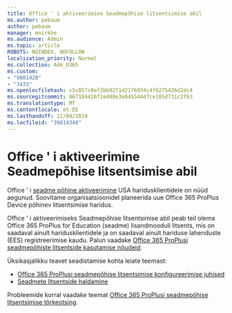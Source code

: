 ```yaml
---
title: Office ' i aktiveerimine Seadmepõhise litsentsimise abil
ms.author: pebaum
author: pebaum
manager: mnirkhe
ms.audience: Admin
ms.topic: article
ROBOTS: NOINDEX, NOFOLLOW
localization_priority: Normal
ms.collection: Adm_O365
ms.custom:
- "9001420"
- "3433"
ms.openlocfilehash: c5c857c0ef2bb02f1d2176034c4f6275426d2dc4
ms.sourcegitcommit: 867184426f2ed48e3e845544d7ce185d731c2fb3
ms.translationtype: MT
ms.contentlocale: et-EE
ms.lasthandoff: 12/04/2019
ms.locfileid: "39814348"
---
```

# <a name="activating-office-using-device-based-licensing"></a>Office ' i aktiveerimine Seadmepõhise litsentsimise abil

Office ' i [seadme põhine aktiveerimine](https://aka.ms/officedba) USA haridusklientidele on nüüd aegunud. Soovitame organisatsioonidel planeerida uue Office 365 ProPlus Device põhinev litsentsimise haridus.

Office ' i aktiveerimiseks Seadmepõhise litsentsimise abil peab teil olema Office 365 ProPlus for Education (seadme) lisandmooduli litsents, mis on saadaval ainult haridusklientidele ja on saadaval ainult hariduse lahenduste (EES) registreerimise kaudu. Palun vaadake [Office 365 ProPlusi seadmepõhiste litsentside kasutamise nõudeid](https://docs.microsoft.com/deployoffice/device-based-licensing#requirements-for-using-device-based-licensing-for-office-365-proplus).

Üksikasjalikku teavet seadistamise kohta leiate teemast:
- [Office 365 ProPlusi seadmepõhise litsentsimise konfigureerimise juhised](https://docs.microsoft.com/deployoffice/device-based-licensing#steps-to-configure-device-based-licensing-for-office-365-proplus)
- [Seadmete litsentside haldamine](https://docs.microsoft.com/Office365/Admin/misc/manage-licenses-for-devices)

Probleemide korral vaadake teemat [Office 365 ProPlusi seadmepõhise litsentsimise tõrkeotsing](https://docs.microsoft.com/deployoffice/device-based-licensing#troubleshoot-device-based-licensing-for-office-365-proplus).
